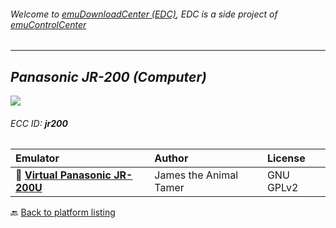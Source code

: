 ###### Welcome to [emuDownloadCenter (EDC)](https://github.com/PhoenixInteractiveNL/emuDownloadCenter/wiki/), EDC is a side project of [emuControlCenter](https://github.com/PhoenixInteractiveNL/emuControlCenter/wiki/)
***
## _Panasonic JR-200 (Computer)_
![](https://raw.githubusercontent.com/wiki/PhoenixInteractiveNL/emuDownloadCenter/images_platform/ecc_jr200_teaser.png)
###### ECC ID: **jr200**

| Emulator   | Author      | License     |
|:-----------|:------------|:------------|
| :file_folder: [**Virtual Panasonic JR-200U**](https://github.com/PhoenixInteractiveNL/emuDownloadCenter/wiki/Emulator-virtpanajr#menu) | James the Animal Tamer | GNU GPLv2 |

:back: [Back to platform listing](https://github.com/PhoenixInteractiveNL/emuDownloadCenter/wiki/EDC-Platform-List)
